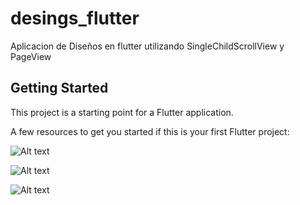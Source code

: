 # desings_flutter

Aplicacion de Diseños en flutter utilizando SingleChildScrollView y PageView

## Getting Started

This project is a starting point for a Flutter application.

A few resources to get you started if this is your first Flutter project:

![Alt text](https://scontent.fhex4-2.fna.fbcdn.net/v/t1.15752-9/102459924_2559861047561185_2787196142002719350_n.jpg?_nc_cat=111&_nc_sid=b96e70&_nc_eui2=AeEYXnvbyQ4N3GlS6K8WP-JbpiUlbnkPonqmJSVueQ-ier9xHuCBlTQmBKw1t3R8XAKn0Cy_Vs47l5nQRdmHpB83&_nc_ohc=iximCtWwyVwAX-vR_oA&_nc_ht=scontent.fhex4-2.fna&oh=2d872d1795c89541cca3d030da624503&oe=5F01B1FB)

![Alt text](https://scontent.fhex4-1.fna.fbcdn.net/v/t1.15752-9/102463437_251439392588769_5785293324623408889_n.jpg?_nc_cat=102&_nc_sid=b96e70&_nc_eui2=AeEpNo5Y84_mFgU_QT8upwv96VR0RnehuX3pVHRGd6G5fGtNDRRrfJbOaByRnbczvMRIAfFOnCygLI1KMJkz5Vg&_nc_ohc=iGfhEGzk420AX9wTtR6&_nc_ht=scontent.fhex4-1.fna&oh=74bdea442ae9b2b93d902414a4b31d78&oe=5F01135A)


![Alt text](https://scontent.fhex4-1.fna.fbcdn.net/v/t1.15752-9/102307075_1111155985937892_6982246427752044676_n.jpg?_nc_cat=104&_nc_sid=b96e70&_nc_eui2=AeFZafTFKDCKDBUr4Is3HqAJQYqWVPastpFBipZU9qy2kTzHLdrgjyqXNtTEnnAqmszUgriTVlm7K8jjCqlpbdl&_nc_ohc=RcfiXc-uayMAX8QmGsB&_nc_ht=scontent.fhex4-1.fna&oh=3e6eb7ee61eae313034adf5b2725a2ad&oe=5EFFA94B)



